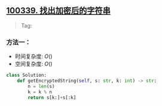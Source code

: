 ## [100339. 找出加密后的字符串](https://leetcode.cn/problems/find-the-encrypted-string/description/)

> Tag: 

### 方法一：
* 时间复杂度: ${O()}$
* 空间复杂度: ${O()}$
```python
class Solution:
    def getEncryptedString(self, s: str, k: int) -> str:
        n = len(s)
        k = k % n
        return s[k:]+s[:k]
```